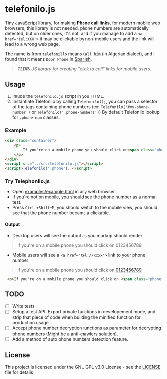 # telefonilo.js

Tiny JavaScript library, for making **Phone call links**, for modern mobile web browsers, this library is not needed, phone numbers are automatically detected, but on older ones, it's not, and if you manage to add a `<a href='tel:XXX'>` it may be clickable by non-mobile users and the link will lead to a wrong web page.

The name is from `telefonillo` means `Call him` (in Algerian dialect), and I found that it means `Door Phone` in [Spanish](https://en.wikipedia.org/wiki/Door_phone).

> ***TLDR:** JS library for creating "click to call" links for mobile users.*

## Usage

1. Inlude the `telefonilo.js` script in you HTML.
2. Instantiate Telefonilo by calling `Telefonilo();`, you can pass a selector of the tags containing phone numbers (ex: `Telefonilo('#my-phone-number')` or `Telefonilo('.phone-numbers')`) By default Telefonilo lookup for `.phone-num` classes.

### Example

```html
<div class="container">
    <p>
        If you're on a mobile phone you should click on<span class="phone">0123456789</span>
    </p>
</div>
<script src="../src/telefonilo.js"></script>
<script>Telefonilo('.phone'); </script>
```

### Try Telephonilo.js

* Open [examples/example.html](./examples/example.html) in any web browser.
* If you're not on mobile, you should see the phone number as a normal test.
* Press `Ctrl +Shift+M`, you should switch to the mobile view, you should see that the phone number became a clickable.

#### Output
* Desktop users will see the output as you markup should render
>  <p>If you're on a mobile phone you should click on <span class="phone">0123456789</span></p>

* Mobile users will see a `<a href="tel://xxxx">` link to your phone number
>  <p>If you're on a mobile phone you should click on <span class="phone"><a href="tel://0123456789">0123456789</a></span></p>
 
 ```html
  <p>If you're on a mobile phone you should click on <span class="phone"><a href="tel://0123456789">0123456789</a></span></p> 
  ```

## TODO

- [ ] Write tests
- [ ] Setup a test API: Export private functions in developement mode, and strip that piece of code when building the minified function for  production usage
- [ ] Accept phone number decryption functions as parameter for decrypting phone numbers (Might be a anti-crawlers solution).
- [ ] Add a method of auto phone numbers detection feature.

## License

This project is licensed under the GNU GPL v3.0 License - see the [LICENSE](./LICENSE) file for details
